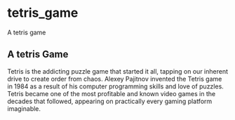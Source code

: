 # tetris_game

A tetris game

## A tetris Game

Tetris is the addicting puzzle game that started it all, tapping on our inherent drive to create order from chaos. 
Alexey Pajitnov invented the Tetris game in 1984 as a result of his computer programming skills and love of puzzles. 
Tetris became one of the most profitable and known video games in the decades that followed, appearing on practically every gaming platform imaginable.